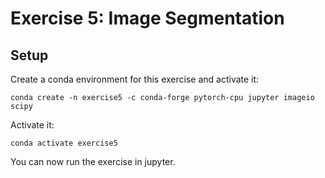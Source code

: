 # Exercise 5: Image Segmentation

## Setup

Create a conda environment for this exercise and activate it:
```
conda create -n exercise5 -c conda-forge pytorch-cpu jupyter imageio scipy
```

Activate it:
```
conda activate exercise5
```

You can now run the exercise in jupyter.
